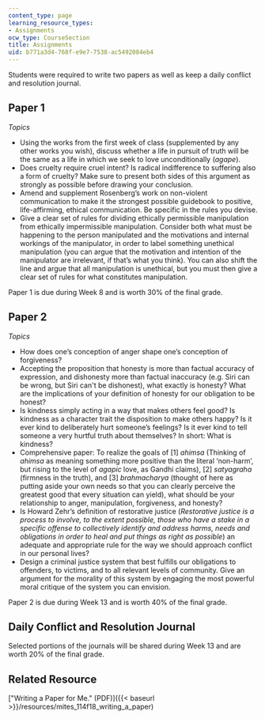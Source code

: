 ```yaml
---
content_type: page
learning_resource_types:
- Assignments
ocw_type: CourseSection
title: Assignments
uid: b771a3d4-768f-e9e7-7538-ac5492084eb4
---
```


Students were required to write two papers as well as keep a daily conflict and resolution journal.

Paper 1
-------

_Topics_

*   Using the works from the first week of class (supplemented by any other works you wish), discuss whether a life in pursuit of truth will be the same as a life in which we seek to love unconditionally (_agape_).
*   Does cruelty require cruel intent? Is radical indifference to suffering also a form of cruelty? Make sure to present both sides of this argument as strongly as possible before drawing your conclusion.
*   Amend and supplement Rosenberg’s work on non-violent communication to make it the strongest possible guidebook to positive, life-affirming, ethical communication. Be specific in the rules you devise.
*   Give a clear set of rules for dividing ethically permissible manipulation from ethically impermissible manipulation. Consider both what must be happening to the person manipulated and the motivations and internal workings of the manipulator, in order to label something unethical manipulation (you can argue that the motivation and intention of the manipulator are irrelevant, if that’s what you think). You can also shift the line and argue that all manipulation is unethical, but you must then give a clear set of rules for what constitutes manipulation.

Paper 1 is due during Week 8 and is worth 30% of the final grade.

Paper 2
-------

_Topics_

*   How does one’s conception of anger shape one’s conception of forgiveness?
*   Accepting the proposition that honesty is more than factual accuracy of expression, and dishonesty more than factual inaccuracy (e.g. Siri can be wrong, but Siri can't be dishonest), what exactly is honesty? What are the implications of your definition of honesty for our obligation to be honest?
*   Is kindness simply acting in a way that makes others feel good? Is kindness as a character trait the disposition to make others happy? Is it ever kind to deliberately hurt someone’s feelings? Is it ever kind to tell someone a very hurtful truth about themselves? In short: What is kindness?
*   Comprehensive paper: To realize the goals of \[1\] _ahimsa_ (Thinking of _ahimsa_ as meaning something more positive than the literal ‘non-harm’, but rising to the level of _agapic_ love, as Gandhi claims), \[2\] _satyagraha_ (firmness in the truth), and \[3\] _brahmacharya_ (thought of here as putting aside your own needs so that you can clearly perceive the greatest good that every situation can yield), what should be your relationship to anger, manipulation, forgiveness, and honesty?
*   Is Howard Zehr’s definition of restorative justice (_Restorative justice is a process to involve, to the extent possible, those who have a stake in a specific offense to collectively identify and address harms, needs and obligations in order to heal and put things as right as possible_) an adequate and appropriate rule for the way we should approach conflict in our personal lives?
*   Design a criminal justice system that best fulfills our obligations to offenders, to victims, and to all relevant levels of community. Give an argument for the morality of this system by engaging the most powerful moral critique of the system you can envision.

Paper 2 is due during Week 13 and is worth 40% of the final grade.

Daily Conflict and Resolution Journal
-------------------------------------

Selected portions of the journals will be shared during Week 13 and are worth 20% of the final grade.

Related Resource
----------------

["Writing a Paper for Me." (PDF)]({{< baseurl >}}/resources/mites_114f18_writing_a_paper)